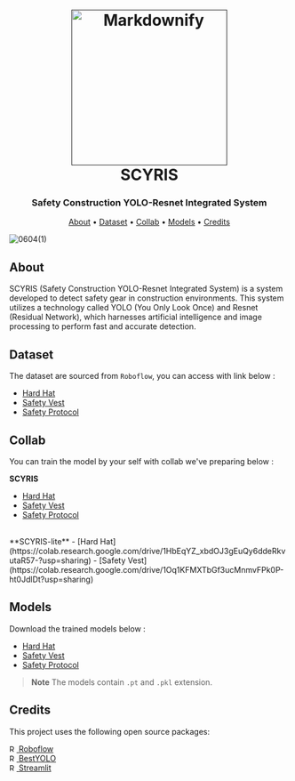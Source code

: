 
<h1 align="center">
  <br>
  <a href=""><img src="https://github.com/bidjoe7/Deployment-BestYOLO/assets/132433948/bc8ef9e8-6a3a-4195-9e34-ef4b96c5af3b" alt="Markdownify" width="280"></a>
  <br>
  SCYRIS
  <br>
<h3 align="center">Safety Construction YOLO-Resnet Integrated System</h3>
</h1>



<p align="center">
  <a href="#About">About</a> •
  <a href="#Dataset">Dataset</a> •
  <a href="#Collab">Collab</a> •
  <a href="#Models">Models</a> •
  <a href="#Credits">Credits</a>
</p>

![0604(1)](https://github.com/bidjoe7/Deployment-BestYOLO/assets/132433948/4b0776d8-d11c-43fa-86cc-9fc4f06060c1)

## About

SCYRIS (Safety Construction YOLO-Resnet Integrated System) is a system developed to detect safety gear in construction environments. This system utilizes a technology called YOLO (You Only Look Once) and Resnet (Residual Network), which harnesses artificial intelligence and image processing to perform fast and accurate detection.

## Dataset

The dataset are sourced from `Roboflow`, you can access with link below :
<br>
- [Hard Hat](https://universe.roboflow.com/joseph-nelson/hard-hat-workers/model/13)
- [Safety Vest](https://universe.roboflow.com/ds/hWShI05PNB?key=3KTOKIOY8W)
- [Safety Protocol](https://universe.roboflow.com/saurabh-vowh4/safety-protocol)

## Collab

You can train the model by your self with collab we've preparing below :
<br>

**SCYRIS**
- [Hard Hat](https://colab.research.google.com/drive/1qa4I47fHRuj1ro1j-cT8xDOQsIuvX0ps?usp=sharing)
- [Safety Vest](https://colab.research.google.com/drive/1CnnIm_ahdVi4PoD_WvZwThZ3EEDDZicA?usp=sharing)
- [Safety Protocol](https://colab.research.google.com/drive/1PfoKeyG3i7jw0fnqgxr0hejvBm88CQ6A?usp=sharing)
<br>
**SCYRIS-lite**
- [Hard Hat](https://colab.research.google.com/drive/1HbEqYZ_xbdOJ3gEuQy6ddeRkvutaR57-?usp=sharing)
- [Safety Vest](https://colab.research.google.com/drive/1Oq1KFMXTbGf3ucMnmvFPk0P-ht0JdlDt?usp=sharing)

## Models

Download the trained models below :
<br>
- [Hard Hat](https://huggingface.co/BIDJOE/yolov5n-resnet50xSPPCSPCxGhostNet/blob/main/Hard_hat-best.pt)
- [Safety Vest](https://huggingface.co/BIDJOE/yolov5n-resnet50xSPPCSPCxGhostNet/blob/main/Safety_vest-best.pt)
- [Safety Protocol](https://huggingface.co/BIDJOE/yolov5n-resnet50xSPPCSPCxGhostNet/blob/main/Safety_protocol-best.pt)

> **Note**
> The models contain `.pt` and `.pkl` extension.

## Credits

This project uses the following open source packages:

<a href="https://roboflow.com/" ><img src="https://user-images.githubusercontent.com/132433948/243157818-ef372637-9336-445a-8878-e6e7dcee413a.png" alt="Roboflow" width="13"> Roboflow</a>
<br>
<a href="https://github.com/WangRongsheng/BestYOLO/" ><img src="https://user-images.githubusercontent.com/132433948/243158168-9c122445-0077-446f-9200-35d21f4adcd4.png" alt="Roboflow" width="13"> BestYOLO</a>
<br>
<a href="https://streamlit.io/" ><img src="https://user-images.githubusercontent.com/132433948/243158560-2bfed960-e925-43d1-b516-fc3043f93bc4.png" alt="Roboflow" width="13"> Streamlit</a>



<!-- ## Support

<a href="https://www.buymeacoffee.com/5Zn8Xh3l9" target="_blank"><img src="https://www.buymeacoffee.com/assets/img/custom_images/purple_img.png" alt="Buy Me A Coffee" style="height: 41px !important;width: 174px !important;box-shadow: 0px 3px 2px 0px rgba(190, 190, 190, 0.5) !important;-webkit-box-shadow: 0px 3px 2px 0px rgba(190, 190, 190, 0.5) !important;" ></a>

<p>Or</p> 

<a href="https://www.patreon.com/amitmerchant">
	<img src="https://c5.patreon.com/external/logo/become_a_patron_button@2x.png" width="160">
</a>
 -->


